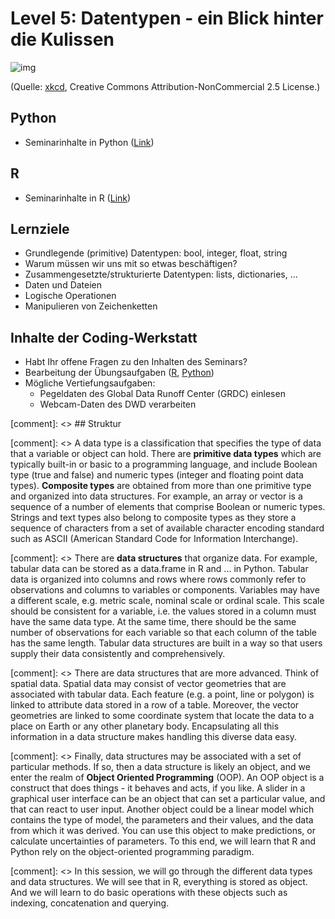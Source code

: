 # Level 5: Datentypen - ein Blick hinter die Kulissen

![img](https://imgs.xkcd.com/comics/file_extensions.png)

(Quelle: [xkcd](https://xkcd.com/1301/), Creative Commons Attribution-NonCommercial 2.5 License.)


## Python

- Seminarinhalte in Python ([Link](python/Datatypes.html))

## R

- Seminarinhalte in R ([Link](R/Datatypes.html))


## Lernziele

- Grundlegende (primitive) Datentypen: bool, integer, float, string
- Warum müssen wir uns mit so etwas beschäftigen?
- Zusammengesetzte/strukturierte Datentypen: lists, dictionaries, ... 
- Daten und Dateien
- Logische Operationen
- Manipulieren von Zeichenketten

## Inhalte der Coding-Werkstatt
- Habt Ihr offene Fragen zu den Inhalten des Seminars?
- Bearbeitung der Übungsaufgaben ([R](R/exercises05.html), [Python](python/exercises05.html))
- Mögliche Vertiefungsaufgaben:
     - Pegeldaten des Global Data Runoff Center (GRDC) einlesen
     - Webcam-Daten des DWD verarbeiten
     

[comment]: <> ## Struktur

[comment]: <> A data type is a classification that specifies the type of data that a variable or object can hold. There are **primitive data types** which are typically built-in or basic to a programming language, and include Boolean type (true and false) and numeric types (integer and floating point data types). **Composite types** are obtained from more than one primitive type and organized into data structures. For example, an array or vector is a sequence of a number of elements that comprise Boolean or numeric types. Strings and text types also belong to composite types as they store a sequence of characters from a set of available character encoding standard such as ASCII (American Standard Code for Information Interchange).

[comment]: <> There are **data structures** that organize data. For example, tabular data can be stored as a data.frame in R and ... in Python. Tabular data is organized into columns and rows where rows commonly refer to observations and columns to variables or components. Variables may have a different scale, e.g. metric scale, nominal scale or ordinal scale. This scale should be consistent for a variable, i.e. the values stored in a column must have the same data type. At the same time, there should be the same number of observations for each variable so that each column of the table has the same length. Tabular data structures are built in a way so that users supply their data consistently and comprehensively.

[comment]: <> There are data structures that are more advanced. Think of spatial data. Spatial data may consist of vector geometries that are associated with tabular data. Each feature (e.g. a point, line or polygon) is linked to attribute data stored in a row of a table. Moreover, the vector geometries are linked to some coordinate system that locate the data to a place on Earth or any other planetary body. Encapsulating all this information in a data structure makes handling this diverse data easy.

[comment]: <> Finally, data structures may be associated with a set of particular methods. If so, then a data structure is likely an object, and we enter the realm of **Object Oriented Programming** (OOP). An OOP object is a construct that does things - it behaves and acts, if you like. A slider in a graphical user interface can be an object that can set a particular value, and that can react to user input. Another object could be a linear model which contains the type of model, the  parameters and their values, and the data from which it was derived. You can use this object to make predictions, or calculate uncertainties of parameters. To this end, we will learn that R and Python rely on the object-oriented programming paradigm.

[comment]: <> In this session, we will go through the different data types and data structures. We will see that in R, everything is stored as object. And we will learn to do basic operations with these objects such as indexing, concatenation and querying.
